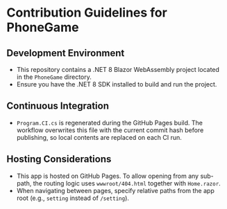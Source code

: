 # Contribution Guidelines for PhoneGame

## Development Environment
- This repository contains a .NET 8 Blazor WebAssembly project located in the `PhoneGame` directory.
- Ensure you have the .NET 8 SDK installed to build and run the project.

## Continuous Integration
- `Program.CI.cs` is regenerated during the GitHub Pages build. The workflow
  overwrites this file with the current commit hash before publishing, so local
  contents are replaced on each CI run.

## Hosting Considerations
- This app is hosted on GitHub Pages. To allow opening from any sub-path, the routing logic uses `wwwroot/404.html` together with `Home.razor`.
- When navigating between pages, specify relative paths from the app root (e.g., `setting` instead of `/setting`).
